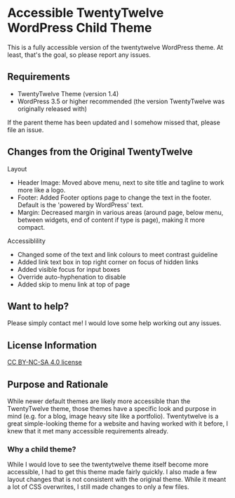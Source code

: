 # Accessible TwentyTwelve WordPress Child Theme
This is a fully accessible version of the twentytwelve WordPress theme. At least, that's the goal, so please report any issues.

## Requirements
* TwentyTwelve Theme (version 1.4)
* WordPress 3.5 or higher recommended (the version TwentyTwelve was originally released with)

If the parent theme has been updated and I somehow missed that, please file an issue.

## Changes from the Original TwentyTwelve
Layout
* Header Image: Moved above menu, next to site title and tagline to work more like a logo.
* Footer: Added Footer options page to change the text in the footer. Default is the 'powered by WordPress' text.
* Margin: Decreased margin in various areas (around page, below menu, between widgets, end of content if type is page), making it more compact.

Accessiblility
* Changed some of the text and link colours to meet contrast guideline
* Added link text box in top right corner on focus of hidden links
* Added visible focus for input boxes
* Override auto-hyphenation to disable
* Added skip to menu link at top of page

## Want to help?
Please simply contact me! I would love some help working out any issues.

## License Information
[CC BY-NC-SA 4.0 license](http://creativecommons.org/licenses/by-nc-sa/4.0/)

## Purpose and Rationale
While newer default themes are likely more accessible than the TwentyTwelve theme, those themes have a specific look and purpose in mind (e.g. for a blog, image heavy site like a portfolio). Twentytwelve is a great simple-looking theme for a website and having worked with it before, I knew that it met many accessible requirements already.

### Why a child theme?
While I would love to see the twentytwelve theme itself become more accessible, I had to get this theme made fairly quickly. I also made a few layout changes that is not consistent with the original theme. While it meant a lot of CSS overwrites, I still made changes to only a few files.

